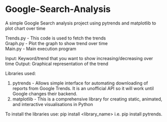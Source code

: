 # Google-Search-Analysis
A simple Google Search analysis project using pytrends and matplotlib to plot chart over time

Trends.py - This code is used to fetch the trends<br/>
Graph.py - Plot the graph to show trend over time<br/>
Main.py - Main execution program<br/>

Input: Keyword/trend that you want to show increasing/decreasing over time
Output: Graphical representation of the trend

Libraries used:
1. pytrends - Allows simple interface for automating downloading of reports from Google Trends. It is an unofficial API so it will work until Google changes their backend.<br/>
2. matplotlib - This is a comprehensive library for creating static, animated, and interactive visualisations in Python<br/>

To install the libraries use: pip install <library_name> i.e. pip install pytrends.

